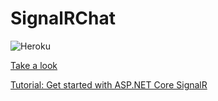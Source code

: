 # SignalRChat

![Heroku](http://heroku-badge.herokuapp.com/?app=qwitriy-signalrchat&style=flat&svg=1)

[Take a look](https://qwitriy-signalrchat.herokuapp.com/)

[Tutorial: Get started with ASP.NET Core SignalR](https://docs.microsoft.com/en-us/aspnet/core/tutorials/signalr?view=aspnetcore-2.2)
